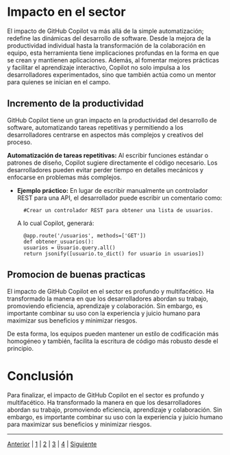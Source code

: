 
# Impacto en el sector
El impacto de GitHub Copilot va más allá de la simple automatización; redefine las dinámicas del desarrollo de software. Desde la mejora de la productividad individual hasta la transformación de la colaboración en equipo, esta herramienta tiene implicaciones profundas en la forma en que se crean y mantienen aplicaciones. Además, al fomentar mejores prácticas y facilitar el aprendizaje interactivo, Copilot no solo impulsa a los desarrolladores experimentados, sino que también actúa como un mentor para quienes se inician en el campo.

## Incremento de la productividad
GitHub Copilot tiene un gran impacto en la productividad del desarrollo de software, automatizando tareas repetitivas y permitiendo a los desarrolladores centrarse en aspectos más complejos y creativos del proceso.

**Automatización de tareas repetitivas:** Al escribir funciones estándar o patrones de diseño, Copilot sugiere directamente el código necesario. Los desarrolladores pueden evitar perder tiempo en detalles mecánicos y enfocarse en problemas más complejos.

- **Ejemplo práctico:** En lugar de escribir manualmente un controlador REST para una API, el desarrollador puede escribir un comentario como:

        #Crear un controlador REST para obtener una lista de usuarios.
    
    A lo cual Copilot, generará:

        @app.route('/usuarios', methods=['GET'])
        def obtener_usuarios():
        usuarios = Usuario.query.all()
        return jsonify([usuario.to_dict() for usuario in usuarios])

## Promocion de buenas practicas

El impacto de GitHub Copilot en el sector es profundo y multifacético. Ha transformado la manera en que los desarrolladores abordan su trabajo, promoviendo eficiencia, aprendizaje y colaboración. Sin embargo, es importante combinar su uso con la experiencia y juicio humano para maximizar sus beneficios y minimizar riesgos.

De esta forma, los equipos pueden mantener un estilo de codificación más homogéneo y también, facilita la escritura de código más robusto desde el principio.

# Conclusión

Para finalizar, el impacto de GitHub Copilot en el sector es profundo y multifacético. Ha transformado la manera en que los desarrolladores abordan su trabajo, promoviendo eficiencia, aprendizaje y colaboración. Sin embargo, es importante combinar su uso con la experiencia y juicio humano para maximizar sus beneficios y minimizar riesgos.

---

[Anterior](Las_aplicaciones_de_la_IA5.md) | [1](Las_aplicaciones_de_la_IA5.md) | [2](inpacto_en_el_sector5.md) | [3](Impacto_ambiental5.md) | [4](Propostes_per_minimitzar_els_impactes_ambientals5.md)  | [Siguiente](Impacto_ambiental5.md)
